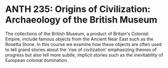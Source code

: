 # ANTH 235: Origins of Civilization: Archaeology of the British Museum

The collections of the British Museum, a product of Britain's Colonial Empire, include famous objects from the Ancient Near East such as the Rosetta Stone. In this course we examine how these objects are often used to tell grand stories about the 'rise of civilization' emphasizing themes of progress but also tell more subtle, implicit stories such as the inevitability of European colonial domination.
